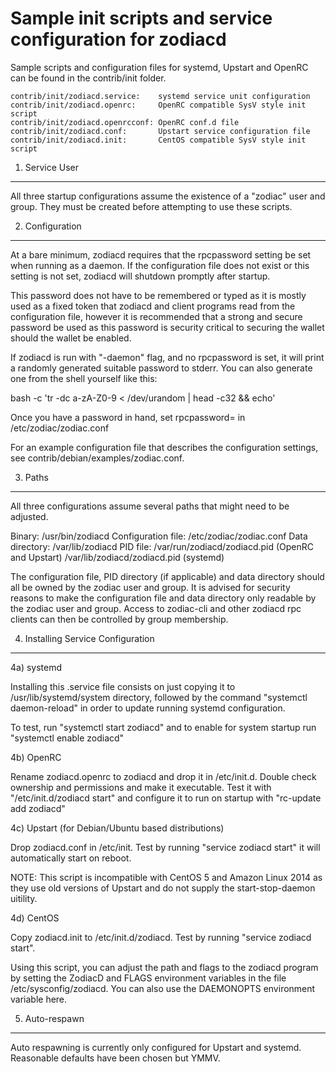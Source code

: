 Sample init scripts and service configuration for zodiacd
==========================================================

Sample scripts and configuration files for systemd, Upstart and OpenRC
can be found in the contrib/init folder.

    contrib/init/zodiacd.service:    systemd service unit configuration
    contrib/init/zodiacd.openrc:     OpenRC compatible SysV style init script
    contrib/init/zodiacd.openrcconf: OpenRC conf.d file
    contrib/init/zodiacd.conf:       Upstart service configuration file
    contrib/init/zodiacd.init:       CentOS compatible SysV style init script

1. Service User
---------------------------------

All three startup configurations assume the existence of a "zodiac" user
and group.  They must be created before attempting to use these scripts.

2. Configuration
---------------------------------

At a bare minimum, zodiacd requires that the rpcpassword setting be set
when running as a daemon.  If the configuration file does not exist or this
setting is not set, zodiacd will shutdown promptly after startup.

This password does not have to be remembered or typed as it is mostly used
as a fixed token that zodiacd and client programs read from the configuration
file, however it is recommended that a strong and secure password be used
as this password is security critical to securing the wallet should the
wallet be enabled.

If zodiacd is run with "-daemon" flag, and no rpcpassword is set, it will
print a randomly generated suitable password to stderr.  You can also
generate one from the shell yourself like this:

bash -c 'tr -dc a-zA-Z0-9 < /dev/urandom | head -c32 && echo'

Once you have a password in hand, set rpcpassword= in /etc/zodiac/zodiac.conf

For an example configuration file that describes the configuration settings,
see contrib/debian/examples/zodiac.conf.

3. Paths
---------------------------------

All three configurations assume several paths that might need to be adjusted.

Binary:              /usr/bin/zodiacd
Configuration file:  /etc/zodiac/zodiac.conf
Data directory:      /var/lib/zodiacd
PID file:            /var/run/zodiacd/zodiacd.pid (OpenRC and Upstart)
                     /var/lib/zodiacd/zodiacd.pid (systemd)

The configuration file, PID directory (if applicable) and data directory
should all be owned by the zodiac user and group.  It is advised for security
reasons to make the configuration file and data directory only readable by the
zodiac user and group.  Access to zodiac-cli and other zodiacd rpc clients
can then be controlled by group membership.

4. Installing Service Configuration
-----------------------------------

4a) systemd

Installing this .service file consists on just copying it to
/usr/lib/systemd/system directory, followed by the command
"systemctl daemon-reload" in order to update running systemd configuration.

To test, run "systemctl start zodiacd" and to enable for system startup run
"systemctl enable zodiacd"

4b) OpenRC

Rename zodiacd.openrc to zodiacd and drop it in /etc/init.d.  Double
check ownership and permissions and make it executable.  Test it with
"/etc/init.d/zodiacd start" and configure it to run on startup with
"rc-update add zodiacd"

4c) Upstart (for Debian/Ubuntu based distributions)

Drop zodiacd.conf in /etc/init.  Test by running "service zodiacd start"
it will automatically start on reboot.

NOTE: This script is incompatible with CentOS 5 and Amazon Linux 2014 as they
use old versions of Upstart and do not supply the start-stop-daemon uitility.

4d) CentOS

Copy zodiacd.init to /etc/init.d/zodiacd. Test by running "service zodiacd start".

Using this script, you can adjust the path and flags to the zodiacd program by
setting the ZodiacD and FLAGS environment variables in the file
/etc/sysconfig/zodiacd. You can also use the DAEMONOPTS environment variable here.

5. Auto-respawn
-----------------------------------

Auto respawning is currently only configured for Upstart and systemd.
Reasonable defaults have been chosen but YMMV.
